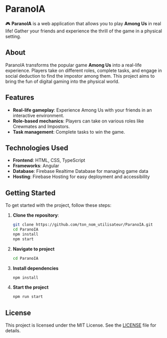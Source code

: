 # ParanoIA

🎮 **ParanoIA** is a web application that allows you to play **Among Us** in real life! Gather your friends and experience the thrill of the game in a physical setting.

## About

ParanoIA transforms the popular game **Among Us** into a real-life experience. Players take on different roles, complete tasks, and engage in social deduction to find the impostor among them. This project aims to bring the fun of digital gaming into the physical world.

## Features

- **Real-life gameplay**: Experience Among Us with your friends in an interactive environment.
- **Role-based mechanics**: Players can take on various roles like Crewmates and Impostors.
- **Task management**: Complete tasks to win the game.

## Technologies Used

- **Frontend**: HTML, CSS, TypeScript
- **Frameworks**: Angular
- **Database**: Firebase Realtime Database for managing game data
- **Hosting**: Firebase Hosting for easy deployment and accessibility

## Getting Started

To get started with the project, follow these steps:

1. **Clone the repository**:
   ```bash
   git clone https://github.com/ton_nom_utilisateur/ParanoIA.git
   cd ParanoIA
   npm install
   npm start
   ```
2. **Navigate to project**
   ```bash
   cd ParanoIA
   ```
3. **Install dependencies**
   ```bash
   npm install
   ```
4. **Start the project**
   ```bash
   npm run start
   ```

## License

This project is licensed under the MIT License. See the [LICENSE](https://github.com/bastos-rcd/ParanoIA/blob/master/LICENSE) file for details.
